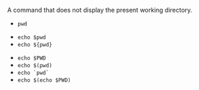 A command that does not display the present working directory.

* ``pwd``
+ ``echo $pwd``
+ ``echo ${pwd}``
* ``echo $PWD``
* ``echo $(pwd)``
* `` echo `pwd` ``
* ``echo $(echo $PWD)``
